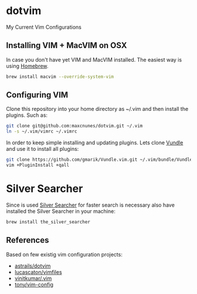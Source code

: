 dotvim
==========

My Current Vim Configurations 

## Installing VIM + MacVIM on OSX

In case you don't have yet VIM and MacVIM installed. The easiest way is using [Homebrew](http://brew.sh/).

```bash
brew install macvim --override-system-vim
```


## Configuring VIM

Clone this repository into your home directory as ~/.vim and then install the plugins. Such as:

```bash
git clone git@github.com:maxcnunes/dotvim.git ~/.vim
ln -s ~/.vim/vimrc ~/.vimrc
```

In order to keep simple installing and updating plugins. Lets clone [Vundle](https://github.com/gmarik/Vundle.vim) and use it to install all plugins:

```bash
git clone https://github.com/gmarik/Vundle.vim.git ~/.vim/bundle/Vundle.vim
vim +PluginInstall +qall
```

# Silver Searcher

Since is used [Silver Searcher](https://github.com/ggreer/the_silver_searcher) for faster search is necessary also have installed the Silver Searcher in your machine:

```bash
brew install the_silver_searcher
```


## References

Based on few existig vim configuration projects:

- [astrails/dotvim](https://github.com/astrails/dotvim)
- [lucascaton/vimfiles](https://github.com/lucascaton/vimfiles)
- [vinitkumar/.vim](https://github.com/vinitkumar/.vim)
- [tony/vim-config](https://github.com/tony/vim-config)
